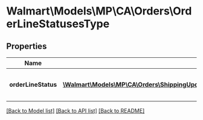 # Walmart\Models\MP\CA\Orders\OrderLineStatusesType

## Properties

Name | Type | Description | Notes
------------ | ------------- | ------------- | -------------
**orderLineStatus** | [**\Walmart\Models\MP\CA\Orders\ShippingUpdatesCA200ResponseOrderLinesOrderLineInnerOrderLineStatusesOrderLineStatusInner[]**](ShippingUpdatesCA200ResponseOrderLinesOrderLineInnerOrderLineStatusesOrderLineStatusInner.md) | Details about the Order Line status | [optional]


[[Back to Model list]](./) [[Back to API list]](../../../../../README.md#supported-apis) [[Back to README]](../../../../../README.md)
